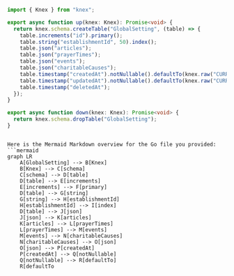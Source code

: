 ```ts

import { Knex } from "knex";

export async function up(knex: Knex): Promise<void> {
  return knex.schema.createTable("GlobalSetting", (table) => {
    table.increments("id").primary();
    table.string("establishmentId", 50).index();
    table.json("articles");
    table.json("prayerTimes");
    table.json("events");
    table.json("charitableCauses");
    table.timestamp("createdAt").notNullable().defaultTo(knex.raw("CURRENT_TIMESTAMP"));
    table.timestamp("updatedAt").notNullable().defaultTo(knex.raw("CURRENT_TIMESTAMP"));
    table.timestamp("deletedAt");
  });
}

export async function down(knex: Knex): Promise<void> {
  return knex.schema.dropTable("GlobalSetting");
}


```

```mermaid

Here is the Mermaid Markdown overview for the Go file you provided:
```mermaid
graph LR
    A[GlobalSetting] --> B[Knex]
    B[Knex] --> C[schema]
    C[schema] --> D[table]
    D[table] --> E[increments]
    E[increments] --> F[primary]
    D[table] --> G[string]
    G[string] --> H[establishmentId]
    H[establishmentId] --> I[index]
    D[table] --> J[json]
    J[json] --> K[articles]
    K[articles] --> L[prayerTimes]
    L[prayerTimes] --> M[events]
    M[events] --> N[charitableCauses]
    N[charitableCauses] --> O[json]
    O[json] --> P[createdAt]
    P[createdAt] --> Q[notNullable]
    Q[notNullable] --> R[defaultTo]
    R[defaultTo

```
